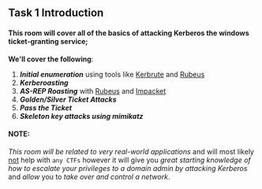 Task 1  Introduction
---------------------

#### This room will cover all of the basics of attacking Kerberos the windows ticket-granting service;

**We'll cover the following**:

1. ***Initial enumeration*** using tools like <ins>Kerbrute</ins> and <ins>Rubeus</ins>
2. ***Kerberoasting***
3. ***AS-REP Roasting*** with <ins>Rubeus</ins> and <ins>Impacket</ins>
4. ***Golden/Silver Ticket Attacks***
5. ***Pass the Ticket***
6. ***Skeleton key attacks using mimikatz***

#### NOTE:
_This room will be related to very real-world applications_ and will most likely <ins>not</ins> help with `any CTFs` however it will give you _great starting knowledge of how to escalate your privileges to a domain admin by attacking Kerberos_ and _allow_ you to _take over and control a network_.


